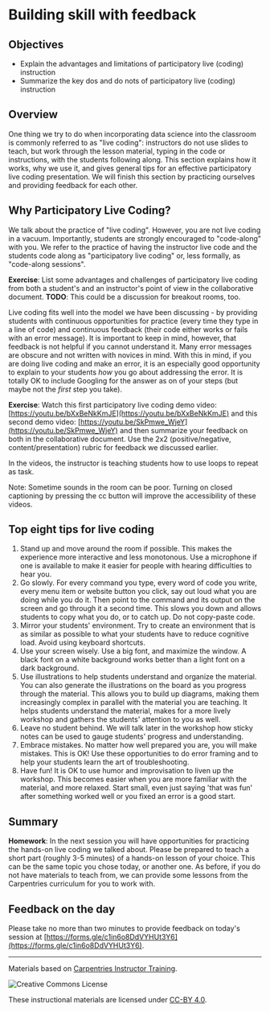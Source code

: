 # Building skill with feedback

## Objectives

+ Explain the advantages and limitations of participatory live (coding) 
instruction
+ Summarize the key dos and do nots of participatory live (coding) instruction

## Overview

One thing we try to do when incorporating data science into the classroom is 
commonly referred to as "live coding": instructors do not use slides to teach, 
but work through the lesson material, typing in the code or instructions, with 
the students following along. This section explains how it works, why we use 
it, and gives general tips for an effective participatory live coding 
presentation. We will finish this section by practicing ourselves and providing 
feedback for each other.

## Why Participatory Live Coding?

We talk about the practice of "live coding". However, you are not live coding 
in a vacuum. Importantly, students are strongly encouraged to "code-along" with 
you. We refer to the practice of having the instructor live code and the 
students code along as "participatory live coding" or, less formally, as 
"code-along sessions".

**Exercise**: List some advantages and challenges of participatory live coding 
from both a student's and an instructor's point of view in the collaborative
document.
**TODO**: This could be a discussion for breakout rooms, too.

Live coding fits well into the model we have been discussing - by providing 
students with continuous opportunities for practice (every time they type in a 
line of code) and continuous feedback (their code either works or fails with an 
error message). It is important to keep in mind, however, that feedback is not 
helpful if you cannot understand it. Many error messages are obscure and not 
written with novices in mind. With this in mind, if you are doing live coding 
and make an error, it is an especially good opportunity to explain to your 
students _how_ you go about addressing the error. It is totally OK to include 
Googling for the answer as on of your steps (but maybe not the _first_ step you 
take).

**Exercise**: Watch this first participatory live coding demo video: 
[https://youtu.be/bXxBeNkKmJE](https://youtu.be/bXxBeNkKmJE) and this second 
demo video: [https://youtu.be/SkPmwe_WjeY](https://youtu.be/SkPmwe_WjeY) and 
then summarize your feedback on both in the collaborative document. Use the 2x2 
(positive/negative, content/presentation) rubric for feedback we discussed 
earlier.

In the videos, the instructor is teaching students how to use loops to repeat 
as task.

Note: Sometime sounds in the room can be poor. Turning on closed captioning by 
pressing the cc button will improve the accessibility of these videos.

## Top eight tips for live coding

1. Stand up and move around the room if possible. This makes the experience more 
interactive and less monotonous. Use a microphone if one is available to make 
it easier for people with hearing difficulties to hear you.
2. Go slowly. For every command you type, every word of code you write, every 
menu item or website button you click, say out loud what you are doing while 
you do it. Then point to the command and its output on the screen and go 
through it a second time. This slows you down and allows students to copy what 
you do, or to catch up. Do not copy-paste code.
3. Mirror your students' environment. Try to create an environment that is as 
similar as possible to what your students have to reduce cognitive load. Avoid 
using keyboard shortcuts.
4. Use your screen wisely. Use a big font, and maximize the window. A black font 
on a white background works better than a light font on a dark background. 
5. Use illustrations to help students understand and organize the material. You 
can also generate the illustrations on the board as you progress through the 
material. This allows you to build up diagrams, making them increasingly 
complex in parallel with the material you are teaching. It helps students 
understand the material, makes for a more lively workshop and gathers the 
students' attention to you as well.
6. Leave no student behind. We will talk later in the workshop how sticky notes 
can be used to gauge students' progress and understanding.
7. Embrace mistakes. No matter how well prepared you are, you will make 
mistakes. This is OK! Use these opportunities to do error framing and to help 
your students learn the art of troubleshooting.
8. Have fun! It is OK to use humor and improvisation to liven up the workshop. 
This becomes easier when you are more familiar with the material, and more 
relaxed. Start small, even just saying 'that was fun' after something worked 
well or you fixed an error is a good start.

## Summary

**Homework**: In the next session you will have opportunities for practicing 
the hands-on live coding we talked about. Please be prepared to teach a short 
part (roughly 3-5 minutes) of a hands-on lesson of your choice. This can be the 
same topic you chose today, or another one. As before, if you do not have 
materials to teach from, we can provide some lessons from the Carpentries 
curriculum for you to work with.

## Feedback on the day

Please take no more than two minutes to provide feedback on today's session at 
[https://forms.gle/c1in6o8DdVYHUt3Y6](https://forms.gle/c1in6o8DdVYHUt3Y6).

***

Materials based on [Carpentries Instructor Training](https://carpentries.github.io/instructor-training/).

<img alt="Creative Commons License" style="border-width:0" src="https://i.creativecommons.org/l/by/4.0/88x31.png" />

These instructional materials are licensed under [CC-BY 4.0](https://creativecommons.org/licenses/by/4.0/).
